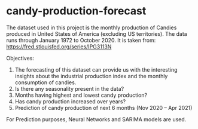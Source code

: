 # candy-production-forecast
The dataset used in this project is the monthly production of Candies produced in United States of America (excluding US territories). The data runs through January 1972 to October 2020. It is taken from: https://fred.stlouisfed.org/series/IPG3113N

Objectives:
1. The forecasting of this dataset can provide us with the interesting insights about the industrial production index and the monthly consumption of candies.
2. Is there any seasonality present in the data?
3. Months having highest and lowest candy production?
4. Has candy production increased over years?
5. Prediction of candy production of next 6 months (Nov 2020 – Apr 2021)

For Prediction purposes, Neural Networks and SARIMA models are used.


